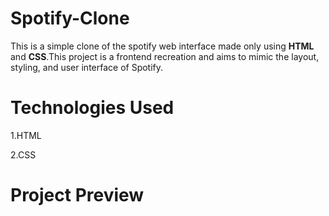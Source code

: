 # Spotify-Clone
This is a simple clone of the spotify web interface made only using **HTML** and **CSS**.This project is a frontend recreation and aims to mimic the layout, styling, and user interface of Spotify.

# Technologies Used
1.HTML

2.CSS

# Project Preview
